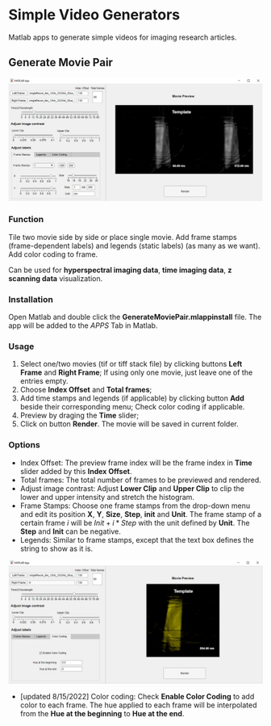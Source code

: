 # Simple Video Generators
Matlab apps to generate simple videos for imaging research articles. 


## Generate Movie Pair

![Screenshot](./assets/GenerateMoviePair1.jpg)

### Function
Tile two movie side by side or place single movie. Add frame stamps (frame-dependent labels) and legends (static labels) (as many as we want). Add color coding to frame. 

Can be used for __hyperspectral imaging data__, __time imaging data__, __z scanning data__ visualization. 

### Installation
Open Matlab and double click the __GenerateMoviePair.mlappinstall__ file. The app will be added to the _APPS_ Tab in Matlab. 

### Usage
1. Select one/two movies (tif or tiff stack file) by clicking buttons __Left Frame__ and __Right Frame__; If using only one movie, just leave one of the entries empty.
2. Choose __Index Offset__ and __Total frames__;
3. Add time stamps and legends (if applicable) by clicking button __Add__ beside their corresponding menu; Check color coding if applicable. 
4. Preview by draging the __Time__ slider;
5. Click on button __Render__. The movie will be saved in current folder. 

### Options
- Index Offset: The preview frame index will be the frame index in __Time__ slider added by this __Index Offset__.
- Total frames: The total number of frames to be previewed and rendered.
- Adjust image contrast: Adjust __Lower Clip__ and __Upper Clip__ to clip the lower and upper intensity and stretch the histogram.
- Frame Stamps: Choose one frame stamps from the drop-down menu and edit its position __X__, __Y__, __Size__, __Step__, __init__ and __Unit__. The frame stamp of a certain frame $i$ will be $Init + i * Step$ with the unit defined by __Unit__. The __Step__ and __Init__ can be negative. 
- Legends: Similar to frame stamps, except that the text box defines the string to show as it is.  
 
![Screenshot](./assets/GenerateMoviePair2.jpg)

- [updated 8/15/2022] Color coding: Check __Enable Color Coding__ to add color to each frame. The hue applied to each frame will be interpolated from the __Hue at the beginning__ to __Hue at the end__. 


